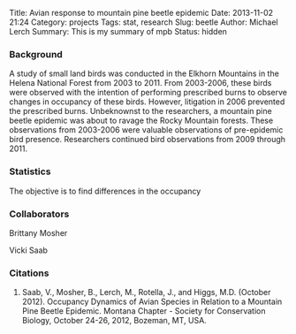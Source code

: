 Title: Avian response to mountain pine beetle epidemic
Date: 2013-11-02 21:24
Category: projects
Tags: stat, research
Slug: beetle
Author: Michael Lerch
Summary: This is my summary of mpb
Status: hidden

### Background

A study of small land birds was conducted in the Elkhorn Mountains in the
Helena National Forest from 2003 to 2011.  From 2003-2006, these birds were
observed with the intention of performing prescribed burns to observe changes
in occupancy of these birds.  However, litigation in 2006 prevented the
prescribed burns.  Unbeknownst to the researchers, a mountain pine beetle
epidemic was about to ravage the Rocky Mountain forests.  These observations
from 2003-2006 were valuable observations of pre-epidemic bird presence.
Researchers continued bird observations from 2009 through 2011.

### Statistics

The objective is to find differences in the occupancy



### Collaborators

Brittany Mosher

Vicki Saab


### Citations

1. Saab, V., Mosher, B., Lerch, M., Rotella, J., and Higgs, M.D. (October
2012). Occupancy Dynamics of Avian Species in Relation to a Mountain Pine
Beetle Epidemic. Montana Chapter - Society for Conservation Biology, October
24-26, 2012, Bozeman, MT, USA.
